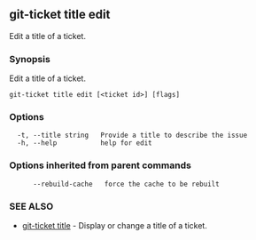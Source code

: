 ## git-ticket title edit

Edit a title of a ticket.

### Synopsis

Edit a title of a ticket.

```
git-ticket title edit [<ticket id>] [flags]
```

### Options

```
  -t, --title string   Provide a title to describe the issue
  -h, --help           help for edit
```

### Options inherited from parent commands

```
      --rebuild-cache   force the cache to be rebuilt
```

### SEE ALSO

* [git-ticket title](git-ticket_title.md)	 - Display or change a title of a ticket.

